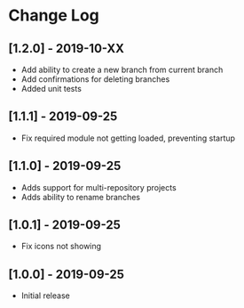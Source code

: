 # Change Log

## [1.2.0] - 2019-10-XX

* Add ability to create a new branch from current branch
* Add confirmations for deleting branches
* Added unit tests

## [1.1.1] - 2019-09-25

* Fix required module not getting loaded, preventing startup

## [1.1.0] - 2019-09-25

* Adds support for multi-repository projects
* Adds ability to rename branches

## [1.0.1] - 2019-09-25

- Fix icons not showing

## [1.0.0] - 2019-09-25

- Initial release
